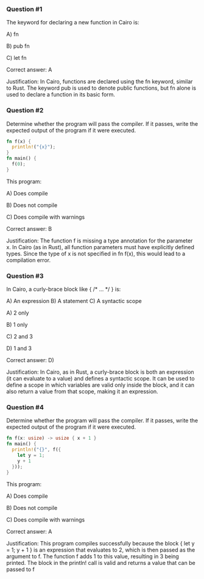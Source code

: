 ### Question #1

The keyword for declaring a new function in Cairo is:

A) fn

B) pub fn

C) let fn

Correct answer: A

Justification: In Cairo, functions are declared using the fn keyword, similar to Rust. The keyword pub is used to denote public functions, but fn alone is used to declare a function in its basic form​.

### Question #2

Determine whether the program will pass the compiler. If it passes, write the expected output of the program if it were executed.

```rust
fn f(x) { 
  println!("{x}");
}
fn main() {
  f(0);
}
```

This program: 

A) Does compile

B) Does not compile

C) Does compile with warnings

Correct answer: B

Justification: The function f is missing a type annotation for the parameter x. In Cairo (as in Rust), all function parameters must have explicitly defined types. Since the type of x is not specified in fn f(x), this would lead to a compilation error​.

### Question #3

In Cairo, a curly-brace block like { /* ... */ } is:

A) An expression
B) A statement
C) A syntactic scope

A) 2 only

B) 1 only

C) 2 and 3

D) 1 and 3

Correct answer: D) 

Justification: In Cairo, as in Rust, a curly-brace block is both an expression (it can evaluate to a value) and defines a syntactic scope. It can be used to define a scope in which variables are valid only inside the block, and it can also return a value from that scope, making it an expression​​.

### Question #4

Determine whether the program will pass the compiler. If it passes, write the expected output of the program if it were executed.

```rust
fn f(x: usize) -> usize { x + 1 }
fn main() {
  println!("{}", f({
    let y = 1;
    y + 1
  }));
}
```

This program: 

A) Does compile

B) Does not compile

C) Does compile with warnings

Correct answer: A

Justification: This program compiles successfully because the block { let y = 1; y + 1 } is an expression that evaluates to 2, which is then passed as the argument to f. The function f adds 1 to this value, resulting in 3 being printed. The block in the println! call is valid and returns a value that can be passed to f